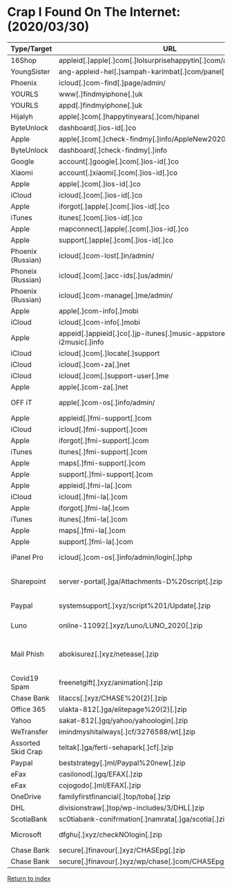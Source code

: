 # Crap I Found On The Internet: (2020/03/30)

| Type/Target        | URL                                                                    | IP Address            | Threat Actor Email(s)                                                                                       |
| ------------------ | ---------------------------------------------------------------------- | --------------------- | ----------------------------------------------------------------------------------------------------------- |
| 16Shop             | appleid[.]apple[.]com[.]lolsurprisehappytin[.]com/admin/login[.]php    | 162[.]241[.]70[.]188  | tampunganlele01@gmail[.]com                                                                                 |
| YoungSister        | ang-appleid-hel[.]sampah-karimbat[.]com/panel[.]php                    | 162[.]241[.]201[.]43  | n/a                                                                                                         |
| Phoenix            | icloud[.]com-find[.]page/admin/                                        | 192[.]111[.]147[.]51  | n/a                                                                                                         |
| YOURLS             | www[.]findmyiphone[.]uk                                                | 192[.]111[.]147[.]51  | dierkurakura@gmail[.]com                                                                                    |
| YOURLS             | appd[.]findmyiphone[.]uk                                               | 192[.]111[.]147[.]51  | n/a                                                                                                         |
| HijaIyh            | apple[.]com[.]happytinyears[.]com/hipanel                              | 141[.]193[.]158[.]218 | n/a                                                                                                         |
| ByteUnlock         | dashboard[.]ios-id[.]co                                                | 204[.]93[.]160[.]157  | ac00ntpay@gmail[.]com                                                                                       |
| Apple              | apple[.]com[.]check-findmy[.]info/AppleNew20201[.]zip                  | 204[.]93[.]161[.]64   | robyrobian10@gmail[.]com                                                                                    |
| ByteUnlock         | dashboard[.]check-findmy[.]info                                        | 204[.]93[.]161[.]64   | robyrobian10@gmail[.]com                                                                                    |
| Google             | account[.]google[.]com[.]ios-id[.]co                                   | 204[.]93[.]160[.]157  | ac00ntpay@gmail[.]com                                                                                       |
| Xiaomi             | account[.]xiaomi[.]com[.]ios-id[.]co                                   | 204[.]93[.]160[.]157  | ac00ntpay@gmail[.]com                                                                                       |
| Apple              | apple[.]com[.]ios-id[.]co                                              | 204[.]93[.]160[.]157  | ac00ntpay@gmail[.]com                                                                                       |
| iCloud             | icloud[.]com[.]ios-id[.]co                                             | 204[.]93[.]160[.]157  | ac00ntpay@gmail[.]com                                                                                       |
| Apple              | iforgot[.]apple[.]com[.]ios-id[.]co                                    | 204[.]93[.]160[.]157  | ac00ntpay@gmail[.]com                                                                                       |
| iTunes             | itunes[.]com[.]ios-id[.]co                                             | 204[.]93[.]160[.]157  | ac00ntpay@gmail[.]com                                                                                       |
| Apple              | mapconnect[.]apple[.]com[.]ios-id[.]co                                 | 204[.]93[.]160[.]157  | ac00ntpay@gmail[.]com                                                                                       |
| Apple              | support[.]apple[.]com[.]ios-id[.]co                                    | 204[.]93[.]160[.]157  | ac00ntpay@gmail[.]com                                                                                       |
| Phoenix (Russian)  | icloud[.]com-lost[.]in/admin/                                          | 188[.]120[.]234[.]251 | tomhen267@gmail[.]com                                                                                       |
| Phoneix (Russian)  | icloud[.]com[.]acc-ids[.]us/admin/                                     | 31[.]31[.]198[.]108   | imanunlockingservices@protonmail[.]com                                                                      |
| Phoenix (Russian)  | icloud[.]com-manage[.]me/admin/                                        | 178[.]159[.]36[.]140  | zpkgsm96@gmail[.]com                                                                                        |
| Apple              | apple[.]com-info[.]mobi                                                | 178[.]159[.]36[.]140  | zpkgsm96@gmail[.]com                                                                                        |
| iCloud             | icloud[.]com-info[.]mobi                                               | 178[.]159[.]36[.]140  | zpkgsm96@gmail[.]com                                                                                        |
| Apple              | appeid[.]appieid[.]co[.]jp-itunes[.]music-appstore[.]jp-i2music[.]info | 93[.]157[.]63[.]185   | alexx[.]person@gmail[.]com                                                                                  |
| iCloud             | icloud[.]com[.]locate[.]support                                        | 107[.]174[.]39[.]150  | n/a                                                                                                         |
| iCloud             | icloud[.]com-za[.]net                                                  | 23[.]95[.]226[.]191   | support@iserver[.]pro                                                                                       |
| iCloud             | icloud[.]com[.]support-user[.]me                                       | 23[.]95[.]226[.]191   | n/a                                                                                                         |
| Apple              | apple[.]com-za[.]net                                                   | 23[.]95[.]226[.]191   | support@iserver[.]pro                                                                                       |
| OFF iT             | apple[.]com-os[.]info/admin/                                           | 5[.]100[.]152[.]162   | eloirzadi123@gmail[.]com<br/>gsmcrackpro1@gmail[.]com                                                       |
| Apple              | appleid[.]fmi-support[.]com                                            | 142[.]44[.]210[.]150  | n/a                                                                                                         |
| iCloud             | icloud[.]fmi-support[.]com                                             | 142[.]44[.]210[.]150  | n/a                                                                                                         |
| Apple              | iforgot[.]fmi-support[.]com                                            | 142[.]44[.]210[.]150  | n/a                                                                                                         |
| iTunes             | itunes[.]fmi-support[.]com                                             | 142[.]44[.]210[.]150  | n/a                                                                                                         |
| Apple              | maps[.]fmi-support[.]com                                               | 142[.]44[.]210[.]150  | n/a                                                                                                         |
| Apple              | support[.]fmi-support[.]com                                            | 142[.]44[.]210[.]150  | n/a                                                                                                         |
| Apple              | appleid[.]fmi-la[.]com                                                 | 142[.]44[.]210[.]150  | n/a                                                                                                         |
| iCloud             | icloud[.]fmi-la[.]com                                                  | 142[.]44[.]210[.]150  | n/a                                                                                                         |
| Apple              | iforgot[.]fmi-la[.]com                                                 | 142[.]44[.]210[.]150  | n/a                                                                                                         |
| iTunes             | itunes[.]fmi-la[.]com                                                  | 142[.]44[.]210[.]150  | n/a                                                                                                         |
| Apple              | maps[.]fmi-la[.]com                                                    | 142[.]44[.]210[.]150  | n/a                                                                                                         |
| Apple              | support[.]fmi-la[.]com                                                 | 142[.]44[.]210[.]150  | n/a                                                                                                         |
| iPanel Pro         | icloud[.]com-os[.]info/admin/login[.]php                               | 5[.]100[.]152[.]162   | eloirzadi123@gmail[.]com<br/>gsmcrackpro1@gmail[.]com                                                       |
| Sharepoint         | server-portal[.]ga/Attachments-D%20script[.]zip                        | 23[.]94[.]30[.]178    | fastlinkexpresservice@contractor[.]net<br/>jacksonwilliamsjames@gmail[.]com<br/>whogohostalerts@gmail[.]com |
| Paypal             | systemsupport[.]xyz/script%201/Update[.]zip                            | 172[.]105[.]125[.]184 | CaZaNoVa163@outlook[.]com<br/>cazanova[.]haxor@bk[.]ru                                                      |
| Luno               | online-11092[.]xyz/Luno/LUNO_2020[.]zip                                | 102[.]130[.]115[.]253 | caliphate[.]obento@bk[.]ru<br/>caliphateobento@gmail[.]com                                                  |
| Mail Phish         | abokisurez[.]xyz/netease[.]zip                                         | 204[.]93[.]178[.]29   | ahmedlogs@yahoo[.]com<br/>ahmedlogs@yandex[.]com<br/>roshnacco@gmail[.]com<br/>shantuohypo2017@163[.]com    |
| Covid19 Spam       | freenetgift[.]xyz/animation[.]zip                                      | 54[.]38[.]206[.]97    | thccloudoon@gmail[.]com                                                                                     |
| Chase Bank         | litaccs[.]xyz/CHASE%20(2)[.]zip                                        | 54[.]38[.]141[.]141   | weberpeter345@gmail[.]com                                                                                   |
| Office 365         | ulakta-812[.]ga/elitepage%20(2)[.]zip                                  | 35[.]228[.]89[.]77    | michaelrobison440@gmail[.]com                                                                               |
| Yahoo              | sakat-812[.]gq/yahoo/yahoologin[.]zip                                  | 35[.]178[.]200[.]216  | n/a                                                                                                         |
| WeTransfer         | imindmyshitalways[.]cf/3276588/wt[.]zip                                | 23[.]254[.]224[.]88   | resultbox084@gmail[.]com                                                                                    |
| Assorted Skid Crap | teltak[.]ga/ferti-sehapark[.]cf[.]zip                                  | 88[.]99[.]57[.]222    | n/a                                                                                                         |
| Paypal             | beststrategy[.]ml/Paypal%20new[.]zip                                   | 192[.]185[.]111[.]228 | bonar250@yandex[.]com                                                                                       |
| eFax               | casilonod[.]gq/EFAX[.]zip                                              | 207[.]180[.]192[.]202 | troy[.]j0hnston@yandex[.]com                                                                                |
| eFax               | cojogodo[.]ml/EFAX[.]zip                                               | 207[.]180[.]192[.]202 | troy[.]j0hnston@yandex[.]com                                                                                |
| OneDrive           | familyfirstfinancial[.]top/toba[.]zip                                  | 178[.]159[.]36[.]218  | myresultbox[.]13@gmail[.]com                                                                                |
| DHL                | divisionstraw[.]top/wp-includes/3/DHL[.]zip                            | 192[.]227[.]142[.]147 | sir_kashh@protonmail[.]com                                                                                  |
| ScotiaBank         | sc0tiabank-conifrmation[.]namrata[.]ga/scotia[.]zip                    | 173[.]249[.]48[.]70   | all[.]results13@gmail[.]com                                                                                 |
| Microsoft          | dfghu[.]xyz/checkNOlogin[.]zip                                         | 91[.]235[.]116[.]180  | montiilogs@outlook[.]com<br/>montiitest@seznam[.]cz                                                         |
| Chase Bank         | secure[.]finavour[.]xyz/CHASEpg[.]zip                                  | 198[.]54[.]116[.]161  | sharenwillson0@gmail[.]com                                                                                  |
| Chase Bank         | secure[.]finavour[.]xyz/wp/chase[.]com/CHASEpg[.]zip                   | 198[.]54[.]116[.]161  | sharenwillson0@gmail[.]com                                                                                  |

[Return to index](/)